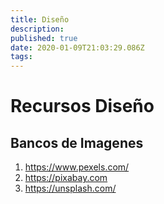 ```yaml
---
title: Diseño
description: 
published: true
date: 2020-01-09T21:03:29.086Z
tags: 
---
```


# Recursos Diseño
## Bancos de Imagenes
1. https://www.pexels.com/
2. https://pixabay.com
3. https://unsplash.com/